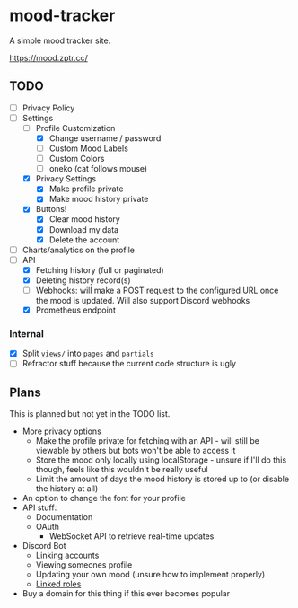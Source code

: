 # mood-tracker

A simple mood tracker site.

https://mood.zptr.cc/

## TODO

- [ ] Privacy Policy
- [ ] Settings
  * [ ] Profile Customization
    - [x] Change username / password
    - [ ] Custom Mood Labels
    - [ ] Custom Colors
    - [ ] oneko (cat follows mouse)
  * [x] Privacy Settings
    - [x] Make profile private
    - [x] Make mood history private
  * [x] Buttons!
    - [x] Clear mood history
    - [x] Download my data
    - [x] Delete the account
- [ ] Charts/analytics on the profile
- [ ] API
  - [x] Fetching history (full or paginated)
  - [x] Deleting history record(s)
  - [ ] Webhooks: will make a POST request to the configured URL once the mood is updated. Will also support Discord webhooks
  - [x] Prometheus endpoint

### Internal
- [x] Split [`views/`](views) into `pages` and `partials`
- [ ] Refractor stuff because the current code structure is ugly

## Plans
This is planned but not yet in the TODO list.

- More privacy options
  * Make the profile private for fetching with an API - will still be viewable by others but bots won't be able to access it
  * Store the mood only locally using localStorage - unsure if I'll do this though, feels like this wouldn't be really useful
  * Limit the amount of days the mood history is stored up to (or disable the history at all)
- An option to change the font for your profile
- API stuff:
  * Documentation
  * OAuth
    - WebSocket API to retrieve real-time updates
- Discord Bot
  * Linking accounts
  * Viewing someones profile
  * Updating your own mood (unsure how to implement properly)
  * [Linked roles](https://discord.com/developers/docs/tutorials/configuring-app-metadata-for-linked-roles)
- Buy a domain for this thing if this ever becomes popular
